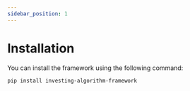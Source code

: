 ```yaml
---
sidebar_position: 1
---
```


# Installation

You can install the framework using the following command:

```bash
pip install investing-algorithm-framework
```
